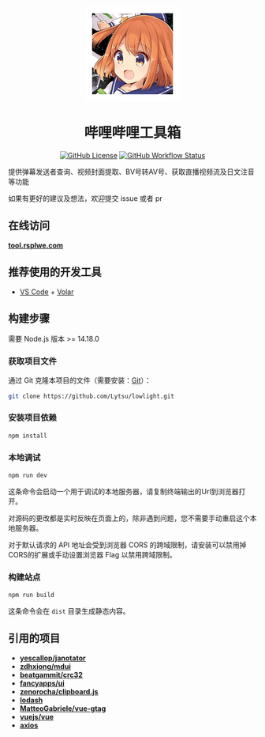<div align="center">

[![logo](https://github.com/Rsplwe/karyl-project/raw/main/public/img/icons/android-chrome-192x192.png)](https://github.com/arkntools)

# 哔哩哔哩工具箱

[![GitHub License](https://img.shields.io/github/license/Rsplwe/karyl-project?style=flat-square)](https://github.com/Rsplwe/karyl-project/blob/main/LICENSE) [![GitHub Workflow Status](https://img.shields.io/github/workflow/status/Rsplwe/karyl-project/Vue.js%20CI?style=flat-square)](https://github.com/Rsplwe/karyl-project/actions/workflows/vue.js.yml) 

</div>

提供弹幕发送者查询、视频封面提取、BV号转AV号、获取直播视频流及日文注音等功能

如果有更好的建议及想法，欢迎提交 issue 或者 pr

## 在线访问

**[tool.rsplwe.com](https://[tool.rsplwe.com)**

## 推荐使用的开发工具

- [VS Code](https://code.visualstudio.com/) + [Volar](https://marketplace.visualstudio.com/items?itemName=Vue.volar)


## 构建步骤

需要 Node.js 版本 >= 14.18.0

### 获取项目文件

通过 Git 克隆本项目的文件（需要安装：[Git](https://git-scm.com/)）：

```bash
git clone https://github.com/Lytsu/lowlight.git
```

### 安装项目依赖

```bash
npm install
```

### 本地调试

```bash
npm run dev
```

这条命令会启动一个用于调试的本地服务器，请复制终端输出的Url到浏览器打开。

对源码的更改都是实时反映在页面上的，除非遇到问题，您不需要手动重启这个本地服务器。

对于默认请求的 API 地址会受到浏览器 CORS 的跨域限制，请安装可以禁用掉CORS的扩展或手动设置浏览器 Flag 以禁用跨域限制。

### 构建站点

```bash
npm run build
```

这条命令会在 `dist` 目录生成静态内容。

## 引用的项目

- **[yescallop/janotator](https://github.com/yescallop/janotator)**
- **[zdhxiong/mdui](https://github.com/zdhxiong/mdui)**
- **[beatgammit/crc32](https://github.com/beatgammit/crc32)**
- **[fancyapps/ui](https://github.com/fancyapps/ui)**
- **[zenorocha/clipboard.js](https://github.com/zenorocha/clipboard.js)**
- **[lodash](https://github.com/lodash/lodash)**
- **[MatteoGabriele/vue-gtag](https://github.com/MatteoGabriele/vue-gtag)**
- **[vuejs/vue](https://github.com/vuejs/vue)**
- **[axios](https://github.com/axios/axios)**